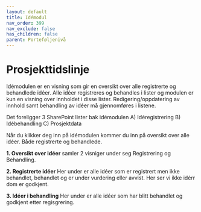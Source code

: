 ```yaml
---
layout: default
title: Idémodul
nav_order: 399
nav_exclude: false
has_children: false
parent: Porteføljenivå
---
```


# Prosjekttidslinje
Idémodulen er en visning som gir en oversikt over alle registrerte og behandlede idéer. 
Alle idéer registreres og behandles i lister og modulen er kun en visning over innholdet i disse lister. 
Redigering/oppdatering av innhold samt behandling av idéer må gjennomføres i listene. 

Det foreligger 3 SharePoint lister bak idémodulen
A) Idéregistrering
B) Idébehandling
C) Prosjektdata

Når du klikker deg inn på idémodulen kommer du inn på oversikt over alle idéer. Både registrerte og behandlede. 

**1. Oversikt over idéer** samler 2 visniger under seg Registrering og Behandling.

**2. Registrerte idéer** Her under er alle idéer som er registrert men ikke behandlet, behandlet og er under vurdering eller avvist. Her ser vi ikke idérr dom er godkjent.

**3. Idéer i behandling** Her under er alle idéer som har blitt behandlet og godkjent etter regisgrering. 

